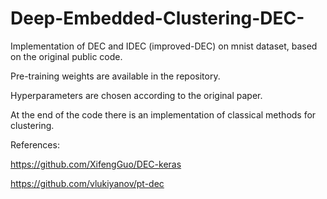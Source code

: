 # Deep-Embedded-Clustering-DEC-
Implementation of DEC and IDEC (improved-DEC) on mnist dataset, based on the original public code.

Pre-training weights are available in the repository.

Hyperparameters are chosen according to the original paper.

At the end of the code there is an implementation of classical methods for clustering.

References:

https://github.com/XifengGuo/DEC-keras

https://github.com/vlukiyanov/pt-dec
